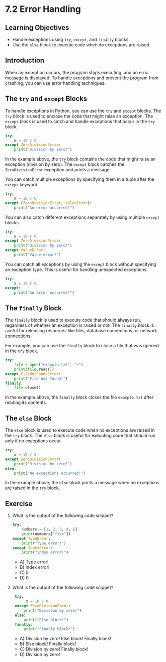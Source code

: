 # 7.2 Error Handling

## Learning Objectives

- Handle exceptions using `try`, `except`, and `finally` blocks.
- Use the `else` block to execute code when no exceptions are raised.

## Introduction

When an exception occurs, the program stops executing, and an error message is displayed. To handle exceptions and prevent the program from crashing, you can use error handling techniques.

## The `try` and `except` Blocks

To handle exceptions in Python, you can use the `try` and `except` blocks. The `try` block is used to enclose the code that might raise an exception. The `except` block is used to catch and handle exceptions that occur in the `try` block.

```python
try:
    x = 10 / 0
except ZeroDivisionError:
    print("Division by zero!")
```

In the example above, the `try` block contains the code that might raise an exception (division by zero). The `except` block catches the `ZeroDivisionError` exception and prints a message.

You can catch multiple exceptions by specifying them in a tuple after the `except` keyword.

```python
try:
    x = 10 / 0
except (ZeroDivisionError, ValueError):
    print("An error occurred!")
```

You can also catch different exceptions separately by using multiple `except` blocks.

```python
try:
    x = 10 / 0
except ZeroDivisionError:
    print("Division by zero!")
except ValueError:
    print("Value error!")
```

You can catch all exceptions by using the `except` block without specifying an exception type. This is useful for handling unexpected exceptions.

```python
try:
    x = 10 / 0
except:
    print("An error occurred!")
```

## The `finally` Block

The `finally` block is used to execute code that should always run, regardless of whether an exception is raised or not. The `finally` block is useful for releasing resources like files, database connections, or network connections.

For example, you can use the `finally` block to close a file that was opened in the `try` block.

```python
try:
    file = open("example.txt", "r")
    print(file.read())
except FileNotFoundError:
    print("File not found!")
finally:
    file.close()
```

In the example above, the `finally` block closes the file `example.txt` after reading its contents.

## The `else` Block

The `else` block is used to execute code when no exceptions are raised in the `try` block. The `else` block is useful for executing code that should run only if no exceptions occur.

```python
try:
    x = 10 / 2
except ZeroDivisionError:
    print("Division by zero!")
else:
    print("No exceptions occurred!")
```

In the example above, the `else` block prints a message when no exceptions are raised in the `try` block.

## Exercise

1. What is the output of the following code snippet?

   ```python
   try:
       numbers = [1, 2, 3, 4, 5]
       print(numbers["five"])
   except TypeError:
       print("Type error!")
   except IndexError:
       print("Index error!")
   ```

   - A) Type error!
   - B) Index error!
   - C) 5
   - D) 0

2. What is the output of the following code snippet?

   ```python
    try:
         x = 10 / 0
    except ZeroDivisionError:
        print("Division by zero!")
    else:
        print("Else block!")
    finally:
        print("Finally block!")
   ```

   - A) Division by zero! Else block! Finally block!
   - B) Else block! Finally block!
   - C) Division by zero! Finally block!
   - D) Division by zero!
